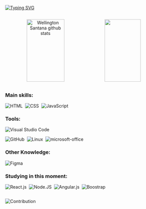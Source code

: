  
[![Typing SVG](https://readme-typing-svg.herokuapp.com/?color=c9d1d9&size=35&center=true&vCenter=true&duration=8000&width=1000&lines=HELLO,+MY+NAME+is+Wellington+Santana;I'm+a+developer+Front-end+in+development;Be+Welcome!+:%29)](https://git.io/typing-svg)
##

<div align="center">  
  <img width="49%" height="200px" src="https://github-readme-stats.vercel.app/api?username=Welldevbr&show_icons=true&count_private=true&hide_border=true&title_color=0077b6&icon_color=0077b6&text_color=c9d1d9&bg_color=0d1117" alt="Wellington Santana github stats" /> 
  <img width="48%" height="200px" src="https://github-readme-stats.vercel.app/api/top-langs/?username=Welldevbr&layout=compact&hide_border=true&title_color=0077b6&text_color=c9d1d9&bg_color=0d1117" />
</div>

##


### Main skills:
![HTML](https://img.shields.io/badge/-HTML-0D1117?style=for-the-badge&logo=html5&labelColor=0D1117)&nbsp;
![CSS](https://img.shields.io/badge/-CSS-0D1117?style=for-the-badge&logo=CSS3&logoColor=1572B6&labelColor=0D1117)&nbsp;
![JavaScript](https://img.shields.io/badge/-JavaScript-0D1117?style=for-the-badge&logo=javascript&labelColor=0D1117&textColor=0D1117)&nbsp;

### Tools:
![Visual Studio Code](https://img.shields.io/badge/-Visual%20Studio%20Code-0D1117?style=for-the-badge&logo=visual-studio-code&logoColor=007ACC&labelColor=0D1117)&nbsp;
<!-- ![Git](https://img.shields.io/badge/-Git-0D1117?style=for-the-badge&logo=git&labelColor=0D1117)&nbsp; -->
![GitHub](https://img.shields.io/badge/-GitHub-0D1117?style=for-the-badge&logo=github&labelColor=0D1117)&nbsp;
![Linux](https://img.shields.io/badge/-linux-0D1117?style=for-the-badge&logo=linux&labelColor=0D1117)&nbsp;
![microsoft-office](https://img.shields.io/badge/-microsoft_office-0D1117?style=for-the-badge&logo=microsoft-office&labelColor=0D1117)&nbsp;

### Other Knowledge:
![Figma](https://img.shields.io/badge/-figma-0D1117?style=for-the-badge&logo=figma&labelColor=0D1117)&nbsp;
  
### Studying in this moment:
![React.js](https://img.shields.io/badge/-React.js-0D1117?style=for-the-badge&logo=react&labelColor=0D1117)&nbsp;
![Node.JS](https://img.shields.io/badge/-Node.JS-0D1117?style=for-the-badge&logo=node.js&labelColor=0D1117&textColor=0D1117)&nbsp;
![Angular.js](https://img.shields.io/badge/Angular-0D1117?style=for-the-badge&logo=angular&logoColor=DD0031)&nbsp;
![Boostrap](https://img.shields.io/badge/-boostrap-0D1117?style=for-the-badge&logo=bootstrap&labelColor=0D1117)&nbsp;

##
![Contribution](https://activity-graph.herokuapp.com/graph?username=Welldevbr&color=0077b6&bg_color=0d1117&line=0077b6&point=c9d1d9&area_color=0077b6&radius=5&hide_border=true&area=true)
